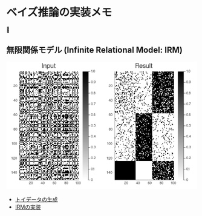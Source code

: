# ベイズ推論の実装メモ

:sushi:

## 無限関係モデル (Infinite Relational Model: IRM)

<div align="center">
  
![irm_result](./IRM/IRM_result_200402.png)

</div>

* [トイデータの生成](https://nbviewer.jupyter.org/github/eqs/Bayes-Notebooks/blob/master/IRM/IRM_data.ipynb)
* [IRMの実装](https://nbviewer.jupyter.org/github/eqs/Bayes-Notebooks/blob/master/IRM/CGS_IRM.ipynb)
